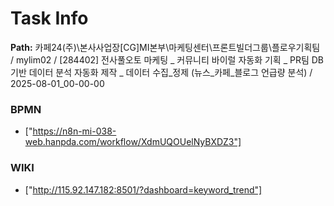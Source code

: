# Task Info

**Path:** 카페24(주)\본사사업장\[CG]MI본부\마케팅센터\프론트빌더그룹\플로우기획팀 / mylim02 / [284402] 전사풀오토 마케팅 _ 커뮤니티 바이럴 자동화 기획 _ PR팀 DB기반 데이터 분석 자동화 제작 _ 데이터 수집_정제 (뉴스_카페_블로그 언급량 분석) / 2025-08-01_00-00-00

### BPMN
- ["https://n8n-mi-038-web.hanpda.com/workflow/XdmUQOUelNyBXDZ3"]

### WIKI
- ["http://115.92.147.182:8501/?dashboard=keyword_trend"]

